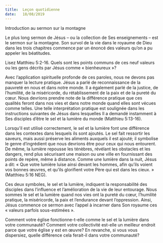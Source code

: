 ```yaml
---
title:  Leçon quotidienne
date:   18/08/2019
---
```


Introduction au sermon sur la montagne

Le plus long sermon de Jésus – ou la collection de Ses enseignements – est le sermon sur la montagne. Son survol de la vie dans le royaume de Dieu dans les trois chapitres commence par un énoncé des valeurs qu’on a pu appeler les béatitudes.

Lisez Matthieu 5:2-16. Quels sont les points communs de ces neuf valeurs ou les gens décrits par Jésus comme « bienheureux »?

Avec l’application spirituelle profonde de ces paroles, nous ne devons pas manquer la lecture pratique. Jésus a parlé de reconnaissance de la pauvreté en nous et dans notre monde. Il a également parlé de la justice, de l’humilité, de la miséricorde, du rétablissement de la paix et de la pureté du cœur. Nous devrions prendre note de la différence pratique que ces qualités feront dans nos vies et dans notre monde quand elles sont vécues comme telles. Une telle interprétation pratique est soulignée dans les instructions suivantes de Jésus dans lesquelles Il a demandé instamment à Ses disciples d’être le sel et la lumière du monde (Matthieu 5:13-16).

Lorsqu’il est utilisé correctement, le sel et la lumière font une différence dans les contextes dans lesquels ils sont ajoutés. Le sel fait ressortir les saveurs, mais aussi préserve les aliments auxquels il est ajouté; il symbolise le genre d’ingrédient que nous devrions être pour ceux qui nous entourent. De même, la lumière repousse les ténèbres, révélant les obstacles et les dangers, rend plus sécurisant une maison ou une ville en fournissant des points de repère, même à distance. Comme une lumière dans la nuit, Jésus a dit: « Que votre lumière luise ainsi devant les hommes, afin qu’ils voient vos bonnes œuvres, et qu’ils glorifient votre Père qui est dans les cieux. » (Matthieu 5:16 NEG).

Ces deux symboles, le sel et la lumière, indiquent la responsabilité des disciples dans l’influence et l’amélioration de la vie de leur entourage. Nous sommes le sel et la lumière quand nos vies ont la pureté du cœur, l’humilité pratique, la miséricorde, la paix et l’endurance devant l’oppression. Ainsi, Jésus commence ce sermon avec l’appel à incarner dans Son royaume ces « valeurs parfois sous-estimées ».

Comment votre église fonctionne-t-elle comme le sel et la lumière dans votre communauté? Comment votre collectivité est-elle un meilleur endroit parce que votre église y est en œuvre? En revanche, si vous vous dispersiez, quelle différence cela ferait-il dans votre communauté?